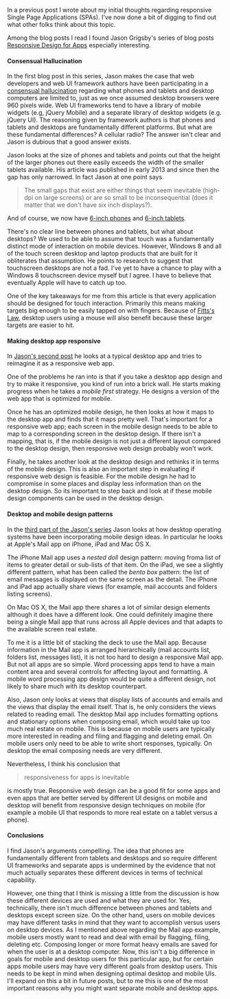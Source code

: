 
<!--
Title: Researching Responsive Webapps
Target pub date: 2015-01-18
-->

In a previous post I wrote about my initial thoughts regarding responsive Single
Page Applications (SPAs).  I've now done a bit of digging to find out what other
folks think about this topic.

Among the blog posts I read I found Jason Grigsby's series of blog posts
[Responsive Design for
Apps](http://blog.cloudfour.com/responsive-design-for-apps-part-1/) especially
interesting.

#### Consensual Hallucination

In the first blog post in this series, Jason makes the case that web developers
and web UI framework authors have been participating in a [consensual
hallucination](http://adactio.com/articles/5826/) regarding what phones and
tablets and desktop computers are limited to, just as we once assumed desktop
browsers were 960 pixels wide. Web UI frameworks tend to have a library of
mobile widgets (e.g, jQuery Mobile) and a separate library of desktop widgets
(e.g. jQuery UI). The reasoning given by framework authors is that phones and
tablets and desktops are fundamentally different platforms.  But what are these
fundamental differences? A cellular radio? The answer isn't clear and Jason is
dubious that a good answer exists.

Jason looks at the size of phones and tablets and points out that the height of
the larger phones out there easily exceeds the width of the smaller tablets
available.  His article was published in early 2013 and since then the gap has
only narrowed. In fact Jason at one point says

> The small gaps that exist are either things that seem inevitable (high-dpi on
> large screens) or are so small to be inconsequential (does it matter that we
> don't have six inch displays?).

And of course, we now have [6-inch phones](http://www.google.com/nexus/6/) and
[6-inch tablets](http://www.amazon.com/dp/B00KC6I06S).

There's no clear line between phones and tablets, but what about desktops?  We
used to be able to assume that touch was a fundamentally distinct mode of
interaction on mobile devices.  However, Windows 8 and all of the touch screen
desktop and laptop products that are built for it obliterates that assumption.
He points to research to suggest that touchscreen desktops are not a fad.  I've
yet to have a chance to play with a Windows 8 touchscreen device myself but I
agree. I have to believe that eventually Apple will have to catch up too.

One of the key takeaways for me from this article is that every application
should be designed for touch interaction. Primarily this means making targets
big enough to be easily tapped on with fingers. Because of [Fitts's
Law](https://en.wikipedia.org/wiki/Fitts%27s_law), desktop users using a mouse
will also benefit because these larger targets are easier to hit.

#### Making desktop app responsive

In [Jason's second
post](http://blog.cloudfour.com/responsive-design-for-apps-part-2/) he looks at
a typical desktop app and tries to reimagine it as a responsive web app.

One of the problems he ran into is that if you take a desktop app design and try
to make it responsive, you kind of run into a brick wall. He starts making
progress when he takes a *mobile first* strategy. He designs a version of the
web app that is optimized for mobile.

Once he has an optimized mobile design, he then looks at how it maps to the
desktop app and finds that it maps pretty well. That's important for a
responsive web app; each screen in the mobile design needs to be able to map to
a corresponding screen in the desktop design.  If there isn't a mapping, that
is, if the mobile design is not just a different layout compared to the desktop
design, then responsive web design probably won't work.

Finally, he takes another look at the desktop design and rethinks it in terms of
the mobile design. This is also an important step in evaluating if responsive
web design is feasible.  For the mobile design he had to compromise in some
places and display less information than on the desktop design.  So its
important to step back and look at if these mobile design components can be used
in the desktop design.

#### Desktop and mobile design patterns

In the [third part of the Jason's
series](http://blog.cloudfour.com/responsive-design-for-apps-part-3/) Jason
looks at how desktop operating systems have been incorporating mobile design
ideas. In particular he looks at Apple's Mail app on iPhone, iPad and Mac OS X.

The iPhone Mail app uses a *nested doll* design pattern: moving froma  list of
items to greater detail or sub-lists of that item.  On the iPad, we see a
slightly different pattern, what has been called the *bento box* pattern: the
list of email messages is displayed on the same screen as the detail. The iPhone
and iPad app actually share views (for example, mail accounts and folders
listing screens).

On Mac OS X, the Mail app there shares a lot of similar design elements although
it does have a different look. One could definitely imagine there being a single
Mail app that runs across all Apple devices and that adapts to the available
screen real estate.

To me it is a little bit of stacking the deck to use the Mail app. Because
information in the Mail app is arranged hierarchically (mail accounts list,
folders list, messages list), it is not too hard to design a responsive Mail
app.  But not all apps are so simple. Word processing apps tend to have a main
content area and several controls for affecting layout and formatting. A mobile
word processing app design would be quite a different design, not likely to
share much with its desktop counterpart.

Also, Jason only looks at views that display lists of accounts and emails and
the views that display the email itself. That is, he only considers the views
related to reading email.  The desktop Mail app includes formatting options and
stationary options when composing email, which would take up too much real
estate on mobile. This is because on mobile users are typically more interested
in reading and filing and flagging and deleting email.  On mobile users only
need to be able to write short responses, typically.  On desktop the email
composing needs are very different.

Nevertheless, I think his conclusion that

> responsiveness for apps is inevitable

is mostly true.  Responsive web design can be a good fit for some apps and even
apps that are better served by different UI designs on mobile and desktop will
benefit from responsive design techniques on mobile (for example a mobile UI
that responds to more real estate on a tablet versus a phone).

#### Conclusions

I find Jason's arguments compelling. The idea that phones are fundamentally
different from tablets and desktops and so require different UI frameworks and
separate apps is undermined by the evidence that not much actually separates
these different devices in terms of technical capability.

However, one thing that I think is missing a little from the discussion is how
these different devices are used and what they are used for. Yes, technically,
there isn't much difference between phones and tablets and desktops except
screen size. On the other hand, users on mobile devices may have different tasks
in mind that they want to accomplish versus users on desktop devices.  As I
mentioned above regarding the Mail app example, mobile users mostly want to read
and deal with email by flagging, filing, deleting etc.  Composing longer or more
format heavy emails are saved for when the user is at a desktop computer. Now,
this isn't a big difference in goals for mobile and desktop users for this
particular app, but for certain apps mobile users may have very different goals
from desktop users.  This needs to be kept in mind when designing optimal
desktop and mobile UIs. I'll expand on this a bit in future posts, but to me
this is one of the most important reasons why you might want separate mobile and
desktop apps.


